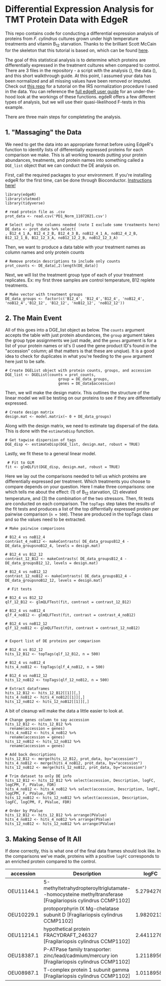 # Differential Expression Analysis for TMT Protein Data with EdgeR

This repo contains code for conducting a differential expression analysis of proteins from _F. cylindrus_ cultures grown under high temperature treatments and vitamin B<sub>12</sub> starvation. Thanks to the brilliant Scott McCain for the skeleton that this tutorial is based on, which can be found [here](https://github.com/jspmccain). 

The goal of this statistical analysis is to determine which proteins are differentially expressed in the treatment cultures when compared to control. 
There are 3 files in the repository - a script with the analysis (), the data (), and this short walkthrough guide. At this point, I assumed your data has been normalized and all missing values have been removed or imputed. Check out [this repo](https://github.com/pwilmart/IRS_normalization) for a tutorial on the IRS normalization procedure I used in the data. You can reference the [full edgeR user guide](http://bioconductor.org/packages/release/bioc/vignettes/edgeR/inst/doc/edgeRUsersGuide.pdf) for an under-the-hood look at the workings of these functions. egdeR offers a few different types of analysis, but we will use their quasi-likelihood F-tests in this example. 

There are three main steps for completeting the analysis. 


## 1. "Massaging" the Data

We need to get the data into an appropriate format before using EdgeR's function to identify lists of differentially expressed proteins for each comparison we make. This is all working towards putting your protein abundances, treatments, and protein names into something called a   `DGE_list` object that we can conduct the DE analysis on. 

First, call the required packages to your environment. If you're installing  edgeR for the first time, can be done through Bioconductor. [Instructions here!](https://bioconductor.org/packages/release/bioc/html/edgeR.html) 

``` 
library(edgeR) 
library(statmod)
library(tidyverse)
``` 

``` 
# read protein file as .csv
prot_data <- read.csv('PD1_Norm_11072021.csv')

# Select only the columns needed (note I exclude some treatments here)
DE_data <- prot_data %>% select(
, B12_4_1_A, B12_4_2_B, B12_4_3_B, noB12_4_1_A, noB12_4_2_B, B12_12_1_B, B12_12_3_A, noB12_12_2_B, noB12_12_3_A)

```   
Then, we want to produce a data table with your treatment names as column names and only protein counts 

```
# Remove protein descriptions to include only counts
prot_counts <- DE_data[,2:length(DE_data)]
``` 

Next, we will list the treatment group type of each of your treatment replicates. Ex: my first three samples are control temperature, B12 replete treatments.

```
# Make vector with treatment groups
DE_data_groups <- factor(c('B12_4',	'B12_4','B12_4', 'noB12_4',	'noB12_4','B12_12', 'B12_12', 'noB12_12', 'noB12_12'))
``` 


  
## 2. The Main Event
All of this goes into a DGE_list object as below. The `counts` argument accepts the table with just protein abundances, the `group` argument takes the group type assignments we just made, and the `genes` argument is for a list of your protein names or id's (I used the gene product ID's found in the "accession" column; all that matters is that these are unqiue). It is a good idea to check for duplicates in what you're feeding to the `gene` argument here just to be safe. 

``` 
# Create DGEList object with protein counts, groups, and accession
DGE_list <- DGEList(counts = prot_counts, 
                        group = DE_data_groups,
                        genes = DE_data$accession)
``` 


Then, we will make the design matrix. This outlines the structure of the linear model we will be testing on our proteins to see if they are differentially expressed.

``` 
# Create design matrix 
design.mat <- model.matrix(~ 0 + DE_data_groups)

``` 

Along with the design matrix, we need to estimate tag dispersal of the data. This is done with the `estimateDisp` function. 

```
# Get tagwise dispersion of tags
DGE_disp <- estimateDisp(DGE_list, design.mat, robust = TRUE)
```
 Lastly, we fit these to a general linear model. 
 
```
 # Fit to GLM
fit <- glmQLFit(DGE_disp, design.mat, robust = TRUE)

```

Here we lay out the comparisons needed to tell us which proteins are differentially expressed per treatment. Which treatments you choose to compare depends on your question. Here I make three comparisons: one which tells me about the effect: (1) of B<sub>12</sub> starvation, (2) elevated temperature, and (3) the combination of the two stressors. Then, fit tests are conducted on each comparison. The `topTags` step takes the results of the fit tests and produces a list of the top differntially expressed protein per pairwise comparison (`n = 500`). These are produced in the topTags class and so the values need to be extracted. 


```
# Make pairwise comparisons

# B12_4 vs noB12_4
contrast_4_noB12 <- makeContrasts( DE_data_groupsB12_4 - DE_data_groupsnoB12_4, levels = design.mat)

# B12_4 vs B12_12
contrast_12_B12 <- makeContrasts( DE_data_groupsB12_4 - DE_data_groupsB12_12, levels = design.mat)

# B12_4 vs noB12_12
contrast_12_noB12 <- makeContrasts( DE_data_groupsB12_4 - DE_data_groupsnoB12_12, levels = design.mat)

 # Fit tests
 
# B12_4 vs B12_12
qlf_12_B12 <- glmQLFTest(fit, contrast = contrast_12_B12)

# B12_4 vs noB12_4
qlf_4_noB12 <- glmQLFTest(fit, contrast = contrast_4_noB12)

# B12_4 vs noB12_12
qlf_12_noB12 <- glmQLFTest(fit, contrast = contrast_12_noB12)


# Export list of DE proteins per comparison

# B12_4 vs B12_12
hits_12_B12 <- topTags(qlf_12_B12, n = 500)

# B12_4 vs noB12_4
hits_4_noB12 <- topTags(qlf_4_noB12, n = 500)

# B12_4 vs noB12_12
hits_12_noB12 <- topTags(qlf_12_noB12, n = 500)

# Extract dataframes
hits_12_B12 <- hits_12_B12[[1]][,]
hits_4_noB12 <- hits_4_noB12[[1]][,]
hits_12_noB12 <- hits_12_noB12[[1]][,]
```

A bit of cleanup will make the data a little easier to look at. 

```
# Change genes column to say accession
hits_12_B12 <- hits_12_B12 %>% 
  rename(accession = genes)
hits_4_noB12 <- hits_4_noB12 %>% 
  rename(accession = genes)
hits_12_noB12 <- hits_12_noB12 %>% 
  rename(accession = genes)

# Add back descriptions
hits_12_B12 <- merge(hits_12_B12, prot_data, by="accession")
hits_4_noB12 <- merge(hits_4_noB12, prot_data, by="accession")
hits_12_noB12 <- merge(hits_12_noB12, prot_data, by="accession")

# Trim dataset to only DE info
hits_12_B12 <- hits_12_B12 %>% select(accession, Description, logFC, logCPM, F, PValue, FDR)
hits_4_noB12 <- hits_4_noB12 %>% select(accession, Description, logFC, logCPM, F, PValue, FDR)
hits_12_noB12 <- hits_12_noB12 %>% select(accession, Description, logFC, logCPM, F, PValue, FDR)

# Order by PValue 
hits_12_B12 <- hits_12_B12 %>% arrange(PValue)
hits_4_noB12 <- hits_4_noB12 %>% arrange(PValue)
hits_12_noB12 <- hits_12_noB12 %>% arrange(PValue)
```




## 3. Making Sense of It All 

If done correctly, this is what one of the final data frames should look like. In the comparisons we've made, proteins with a positive `logFC` corresponds to an enriched protein compared to the control.


| accession  | Description                                                                                                 | logFC      | logCPM     | F          | PValue     | FDR        |
| ---------- | ----------------------------------------------------------------------------------------------------------- | ---------- | ---------- | ---------- | ---------- | ---------- |
| OEU11144.1 | 5-methyltetrahydropteroyltriglutamate--homocysteine methyltransferase \[Fragilariopsis cylindrus CCMP1102\] | 5.27942766 | 11.133677  | 84.0634102 | 3.85E-06   | 0.00522224 |
| OEU10229.1 | protoporphyrin IX Mg-chelatase subunit D \[Fragilariopsis cylindrus CCMP1102\]                              | 1.98202135 | 8.55656912 | 17.9758636 | 0.00167818 | 0.83348938 |
| OEU11214.1 | hypothetical protein FRACYDRAFT\_246327 \[Fragilariopsis cylindrus CCMP1102\]                               | 2.4411276  | 9.36918024 | 17.6200734 | 0.00184264 | 0.83348938 |
| OEU18387.1 | P-ATPase family transporter: zinc/lead/cadmium/mercury ion \[Fragilariopsis cylindrus CCMP1102\]            | 1.21189564 | 9.7739918  | 15.05875   | 0.00299821 | 0.99994004 |
| OEU08987.1 | T-complex protein 1 subunit gamma \[Fragilariopsis cylindrus CCMP1102\]                                     | 1.01189583 | 10.2914415 | 11.8166049 | 0.00626436 | 0.99994004 |
